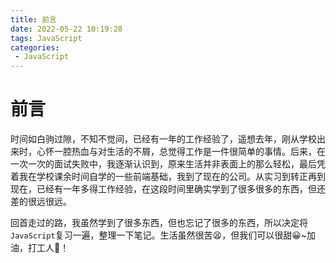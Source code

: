 ```yaml
---
title: 前言
date: 2022-05-22 10:19:28
tags: JavaScript
categories:
 - JavaScript
---
```


# 前言

时间如白驹过隙，不知不觉间，已经有一年的工作经验了，遥想去年，刚从学校出来时，心怀一腔热血与对生活的不屑，总觉得工作是一件很简单的事情。后来，在一次一次的面试失败中，我逐渐认识到，原来生活并非表面上的那么轻松，最后凭着我在学校课余时间自学的一些前端基础，我到了现在的公司。从实习到转正再到现在，已经有一年多得工作经验，在这段时间里确实学到了很多很多的东西，但还差的很远很远。

回首走过的路，我虽然学到了很多东西，但也忘记了很多的东西，所以决定将`JavaScript`复习一遍，整理一下笔记。生活虽然很苦😫，但我们可以很甜😀~加油，打工人💪！
